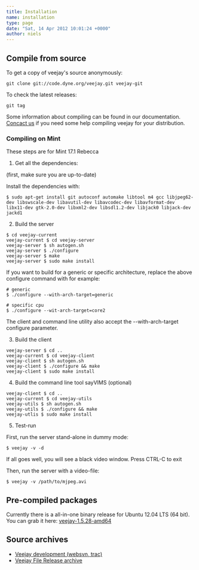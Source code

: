 ```yaml
---
title: Installation
name: installation
type: page
date: "Sat, 14 Apr 2012 10:01:24 +0000"
author: niels
---
```


## Compile from source

To get a copy of veejay's source anonymously:

    git clone git://code.dyne.org/veejay.git veejay-git

To check the latest releases:

    git tag

Some information about compiling can be found in our documentation.
[Concact us](/contact/) if you need some help compiling veejay for your distribution.


### Compiling on Mint

These steps are for Mint 17.1 Rebecca

1. Get all the dependencies:

(first, make sure you are up-to-date)

Install the dependencies with:
```
$ sudo apt-get install git autoconf automake libtool m4 gcc libjpeg62-dev libswscale-dev libavutil-dev libavcodec-dev libavformat-dev libx11-dev gtk-2.0-dev libxml2-dev libsdl1.2-dev libjack0 libjack-dev jackd1
```


2. Build the server

```
$ cd veejay-current
veejay-current $ cd veejay-server
veejay-server $ sh autogen.sh
veejay-server $ ./configure
veejay-server $ make
veejay-server $ sudo make install
```

If you want to build for a generic or specific architecture, replace the above configure command with for example:

```
# generic 
$ ./configure --with-arch-target=generic

# specific cpu
$ ./configure --wit-arch-target=core2
```

The client and command line utility also accept the --with-arch-target configure parameter.

3. Build the client

```
veejay-server $ cd ..
veejay-current $ cd veejay-client
veejay-client $ sh autogen.sh
veejay-client $ ./configure && make
veejay-client $ sudo make install
```

4. Build the command line tool sayVIMS (optional)

```
veejay-client $ cd ..
veejay-current $ cd veejay-utils
veejay-utils $ sh autogen.sh
veejay-utils $ ./configure && make
veejay-utlis $ sudo make install
```

5. Test-run 

First, run the server stand-alone in dummy mode:

```
$ veejay -v -d
```

If all goes well, you will see a black video window. Press CTRL-C to exit

Then, run the server with a video-file:

```
$ veejay -v /path/to/mjpeg.avi
```




## Pre-compiled packages

Currently there is a all-in-one binary release for Ubuntu 12.04 LTS (64 bit).
You can grab it here: [veejay-1.5.28-amd64](https://sourceforge.net/projects/veejay/files/veejay-1.5-bin/veejay-1.5.28-amd64.deb/download)

## Source archives

* [Veejay development (websvn, trac)](http://veejay.dyne.org)
* [Veejay File Release archive](http://www.sourceforge.net/projects/veejay)

